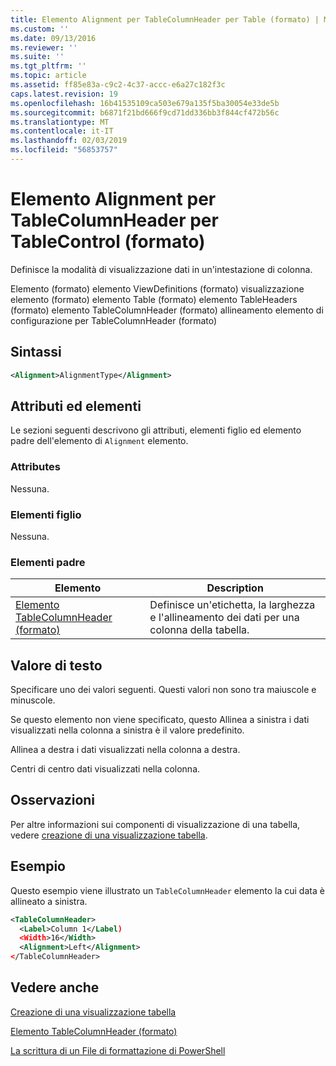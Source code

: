 ```yaml
---
title: Elemento Alignment per TableColumnHeader per Table (formato) | Microsoft Docs
ms.custom: ''
ms.date: 09/13/2016
ms.reviewer: ''
ms.suite: ''
ms.tgt_pltfrm: ''
ms.topic: article
ms.assetid: ff85e83a-c9c2-4c37-accc-e6a27c182f3c
caps.latest.revision: 19
ms.openlocfilehash: 16b41535109ca503e679a135f5ba30054e33de5b
ms.sourcegitcommit: b6871f21bd666f9cd71dd336bb3f844cf472b56c
ms.translationtype: MT
ms.contentlocale: it-IT
ms.lasthandoff: 02/03/2019
ms.locfileid: "56853757"
---
```

# <a name="alignment-element-for-tablecolumnheader-for-tablecontrol-format"></a>Elemento Alignment per TableColumnHeader per TableControl (formato)

Definisce la modalità di visualizzazione dati in un'intestazione di colonna.

Elemento (formato) elemento ViewDefinitions (formato) visualizzazione elemento (formato) elemento Table (formato) elemento TableHeaders (formato) elemento TableColumnHeader (formato) allineamento elemento di configurazione per TableColumnHeader (formato)

## <a name="syntax"></a>Sintassi

```xml
<Alignment>AlignmentType</Alignment>
```

## <a name="attributes-and-elements"></a>Attributi ed elementi

Le sezioni seguenti descrivono gli attributi, elementi figlio ed elemento padre dell'elemento di `Alignment` elemento.

### <a name="attributes"></a>Attributes

Nessuna.

### <a name="child-elements"></a>Elementi figlio

Nessuna.

### <a name="parent-elements"></a>Elementi padre

|Elemento|Description|
|-------------|-----------------|
|[Elemento TableColumnHeader (formato)](./tablecolumnheader-element-format.md)|Definisce un'etichetta, la larghezza e l'allineamento dei dati per una colonna della tabella.|

## <a name="text-value"></a>Valore di testo

Specificare uno dei valori seguenti. Questi valori non sono tra maiuscole e minuscole.

Se questo elemento non viene specificato, questo Allinea a sinistra i dati visualizzati nella colonna a sinistra è il valore predefinito.

Allinea a destra i dati visualizzati nella colonna a destra.

Centri di centro dati visualizzati nella colonna.

## <a name="remarks"></a>Osservazioni

Per altre informazioni sui componenti di visualizzazione di una tabella, vedere [creazione di una visualizzazione tabella](./creating-a-table-view.md).

## <a name="example"></a>Esempio

Questo esempio viene illustrato un `TableColumnHeader` elemento la cui data è allineato a sinistra.

```xml
<TableColumnHeader>
  <Label>Column 1</Label)
  <Width>16</Width>
  <Alignment>Left</Alignment>
</TableColumnHeader>
```

## <a name="see-also"></a>Vedere anche

[Creazione di una visualizzazione tabella](./creating-a-table-view.md)

[Elemento TableColumnHeader (formato)](./tablecolumnheader-element-format.md)

[La scrittura di un File di formattazione di PowerShell](./writing-a-powershell-formatting-file.md)
